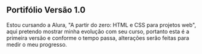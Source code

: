 ## Portifólio Versão 1.0

Estou cursando a Alura, "A partir do zero: HTML e CSS para projetos web", aqui pretendo mostrar minha evolução com seu curso, portanto esta é a primeira versão e conforme o tempo passa, alterações serão feitas para medir o meu progresso.
